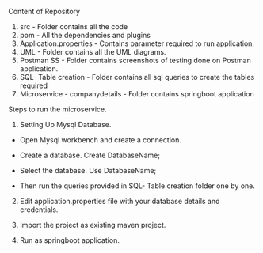 Content of Repository
1. src -                            Folder contains all the code
2. pom -                            All the dependencies and plugins 
3. Application.properties -         Contains parameter required to run application.
4. UML -                            Folder contains all the UML diagrams.
5. Postman SS -                     Folder contains screenshots of testing done on Postman application.
6. SQL- Table creation -            Folder contains all sql queries to create the tables required
7. Microservice - companydetails -  Folder contains springboot application 



Steps to run the microservice.
1. Setting Up Mysql Database.
- Open Mysql workbench and create a connection.

- Create a database. 
    Create DatabaseName; 
    
- Select the database.
    Use DatabaseName;
    
- Then run the queries provided in SQL- Table creation folder one by one.
  
2. Edit application.properties file with your database details and credentials.

3. Import the project as existing maven project.

4. Run as springboot application.
